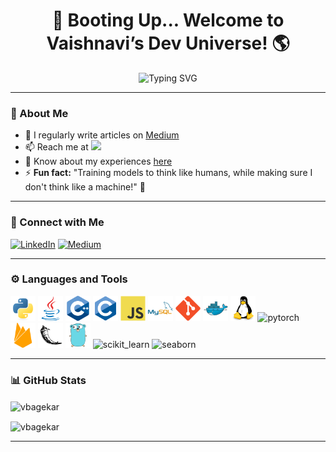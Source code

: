 <h1 align="center">🧠 Booting Up... Welcome to Vaishnavi’s Dev Universe! 🌎</h1>
<p align="center">
  <img src="https://readme-typing-svg.herokuapp.com?font=Fira+Code&pause=1000&color=F75C7E&width=435&lines=Exploring+the+AI+frontier...;Building+intelligent+systems...;One+model+at+a+time!" alt="Typing SVG" />
</p>

---

### 🌟 About Me
- 📝 I regularly write articles on [Medium](https://medium.com/@bagekarvaishnavi45)
- 📫 Reach me at <a href="mailto:bagekarvaishnavi45@gmail.com"><img src="https://img.shields.io/badge/Email-Contact%20Me-red?style=flat&logo=gmail"></a>
- 📄 Know about my experiences [here](https://drive.google.com/drive/folders/1dQuhji6zKE5XifgDd8IyVOxunGSZTcCl?usp=sharing)
- ⚡ **Fun fact:** "Training models to think like humans, while making sure I don't think like a machine!" 🤯

---

### 🔗 Connect with Me
<p align="left">
<a href="https://linkedin.com/in/vaishnavi-bagekar" target="blank">
<img src="https://img.shields.io/badge/LinkedIn-Connect-blue?style=flat&logo=linkedin" alt="LinkedIn" /></a>
<a href="https://medium.com/@bagekarvaishnavi" target="blank">
<img src="https://img.shields.io/badge/Medium-Read%20My%20Blogs-black?style=flat&logo=medium" alt="Medium" /></a>
</p>

---

### ⚙️ Languages and Tools
<p align="left">
<img src="https://raw.githubusercontent.com/devicons/devicon/master/icons/python/python-original.svg" alt="python" width="40" height="40"/> 
<img src="https://raw.githubusercontent.com/devicons/devicon/master/icons/java/java-original.svg" alt="java" width="40" height="40"/> 
<img src="https://raw.githubusercontent.com/devicons/devicon/master/icons/cplusplus/cplusplus-original.svg" alt="cplusplus" width="40" height="40"/>
<img src="https://raw.githubusercontent.com/devicons/devicon/master/icons/c/c-original.svg" alt="c" width="40" height="40"/>
<img src="https://raw.githubusercontent.com/devicons/devicon/master/icons/javascript/javascript-original.svg" alt="javascript" width="40" height="40"/>
<img src="https://raw.githubusercontent.com/devicons/devicon/master/icons/mysql/mysql-original-wordmark.svg" alt="mysql" width="40" height="40"/>
<img src="https://raw.githubusercontent.com/devicons/devicon/master/icons/git/git-original.svg" alt="git" width="40" height="40"/>
<img src="https://raw.githubusercontent.com/devicons/devicon/master/icons/docker/docker-original.svg" alt="docker" width="40" height="40"/>
<img src="https://raw.githubusercontent.com/devicons/devicon/master/icons/linux/linux-original.svg" alt="linux" width="40" height="40"/>
<img src="https://www.vectorlogo.zone/logos/pytorch/pytorch-icon.svg" alt="pytorch" width="40" height="40"/>
<img src="https://raw.githubusercontent.com/devicons/devicon/master/icons/firebase/firebase-plain.svg" alt="firebase" width="40" height="40"/>
<img src="https://raw.githubusercontent.com/devicons/devicon/master/icons/flask/flask-original.svg" alt="flask" width="40" height="40"/>
<img src="https://raw.githubusercontent.com/devicons/devicon/master/icons/go/go-original.svg" alt="go" width="40" height="40"/>
<img src="https://upload.wikimedia.org/wikipedia/commons/0/05/Scikit_learn_logo_small.svg" alt="scikit_learn" width="40" height="40"/>
<img src="https://seaborn.pydata.org/_images/logo-mark-lightbg.svg" alt="seaborn" width="40" height="40"/>
</p>

---

### 📊 GitHub Stats
<p><img align="center" src="https://github-readme-stats.vercel.app/api?username=vbagekar&show_icons=true&locale=en&theme=radical" alt="vbagekar" /></p>
<p><img align="center" src="https://github-readme-streak-stats.herokuapp.com/?user=vbagekar&theme=radical" alt="vbagekar" /></p>

---
